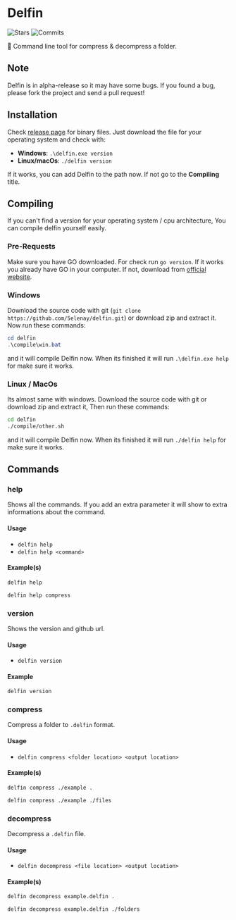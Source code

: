 # Delfin

![Stars](https://img.shields.io/github/stars/5elenay/delfin)
![Commits](https://img.shields.io/github/commit-activity/w/5elenay/delfin)

🐬 Command line tool for compress & decompress a folder.

## Note

Delfin is in alpha-release so it may have some bugs. If you found a bug, please fork the project and send a pull request!

## Installation

Check [release page](https://github.com/5elenay/delfin/releases/latest) for binary files. Just download the file for your operating system and check with:

- **Windows**: `.\delfin.exe version`
- **Linux/macOs**: `./delfin version`

If it works, you can add Delfin to the path now. If not go to the **Compiling** title.

## Compiling

If you can't find a version for your operating system / cpu architecture, You can compile delfin yourself easily.

### Pre-Requests

Make sure you have GO downloaded. For check run `go version`. If it works you already have GO in your computer. If not, download from [official website](https://golang.org/dl/).

### Windows

Download the source code with git (`git clone https://github.com/5elenay/delfin.git`) or download zip and extract it. Now run these commands:

```ps1
cd delfin
.\compile\win.bat
```

and it will compile Delfin now. When its finished it will run `.\delfin.exe help` for make sure it works.

### Linux / MacOs

Its almost same with windows. Download the source code with git or download zip and extract it, Then run these commands:

```bash
cd delfin
./compile/other.sh
```

and it will compile Delfin now. When its finished it will run `./delfin help` for make sure it works.

## Commands

### help

Shows all the commands. If you add an extra parameter it will show to extra informations about the command.

#### Usage

- `delfin help`
- `delfin help <command>`

#### Example(s)

```bash
delfin help
```

```bash
delfin help compress
```

### version

Shows the version and github url.

#### Usage

- `delfin version`

#### Example

```bash
delfin version
```

### compress

Compress a folder to `.delfin` format.

#### Usage

- `delfin compress <folder location> <output location>`

#### Example(s)

```bash
delfin compress ./example .
```

```bash
delfin compress ./example ./files
```

### decompress

Decompress a `.delfin` file.

#### Usage

- `delfin decompress <file location> <output location>`

#### Example(s)

```bash
delfin decompress example.delfin .
```

```bash
delfin decompress example.delfin ./folders
```
